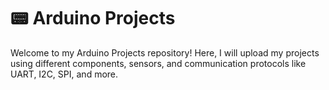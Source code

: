 # 📟 Arduino Projects
Welcome to my Arduino Projects repository! Here, I will upload my projects using different components, sensors, and communication protocols like UART, I2C, SPI, and more.



